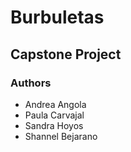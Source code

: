 <h1> Burbuletas </h1>
<h2> Capstone Project </h2>

<h3> Authors </h3>
<ul>
  <li> Andrea Angola </li>
  <li> Paula Carvajal </li>
  <li> Sandra Hoyos </li>
  <li> Shannel Bejarano </li>
